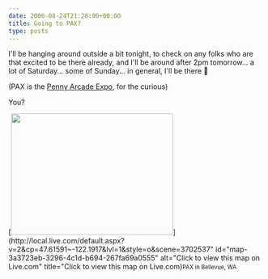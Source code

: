 ```yaml
---
date: 2006-08-24T21:28:00+00:00
title: Going to PAX?
type: posts
---
```

I'll be hanging around outside a bit tonight, to check on any folks who are that excited to be there already, and I'll be around after 2pm tomorrow... a lot of Saturday... some of Sunday... in general, I'll be there 🙂

(PAX is the [Penny Arcade Expo](http://www.pennyarcadeexpo.com), for the curious)

You?



<div class="wlWriterSmartContent" id="84E294D0-71C9-4bd0-A0FE-95764E0368D9:7d876189-e449-4d8c-9b67-b8c48ba634f5" contenteditable="false" style="padding-right: 0px; display: inline; padding-left: 0px; float: none; padding-bottom: 0px; margin: 0px; padding-top: 0px">
  [<img src="http://www.duncanmackenzie.net/images/GoingtoPAX_CB36/map496087d20052.jpg" width="320" height="240" />](http://local.live.com/default.aspx?v=2&cp=47.61591~-122.1917&lvl=1&style=o&scene=3702537" id="map-3a3723eb-3296-4c1d-b694-267fa69a0555" alt="Click to view this map on Live.com" title="Click to view this map on Live.com)<label for="map-3a3723eb-3296-4c1d-b694-267fa69a0555" style="font-size:.8em;">PAX in Bellevue, WA</label>
</div>

